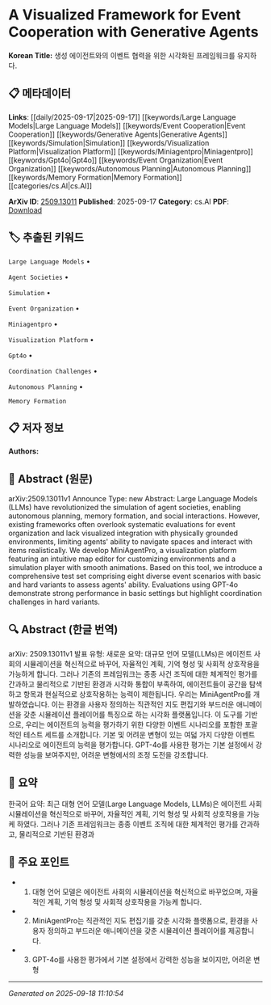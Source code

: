 
# A Visualized Framework for Event Cooperation with Generative Agents

**Korean Title:** 생성 에이전트와의 이벤트 협력을 위한 시각화된 프레임워크를 유지하다.

## 📋 메타데이터

**Links**: [[daily/2025-09-17|2025-09-17]] [[keywords/Large Language Models|Large Language Models]] [[keywords/Event Cooperation|Event Cooperation]] [[keywords/Generative Agents|Generative Agents]] [[keywords/Simulation|Simulation]] [[keywords/Visualization Platform|Visualization Platform]] [[keywords/Miniagentpro|Miniagentpro]] [[keywords/Gpt4o|Gpt4o]] [[keywords/Event Organization|Event Organization]] [[keywords/Autonomous Planning|Autonomous Planning]] [[keywords/Memory Formation|Memory Formation]] [[categories/cs.AI|cs.AI]]

**ArXiv ID**: [2509.13011](https://arxiv.org/abs/2509.13011)
**Published**: 2025-09-17
**Category**: cs.AI
**PDF**: [Download](https://arxiv.org/pdf/2509.13011.pdf)


## 🏷️ 추출된 키워드



`Large Language Models` • 

`Agent Societies` • 

`Simulation` • 

`Event Organization` • 

`Miniagentpro` • 

`Visualization Platform` • 

`Gpt4o` • 

`Coordination Challenges` • 

`Autonomous Planning` • 

`Memory Formation`



## 📋 저자 정보

**Authors:** 

## 📄 Abstract (원문)

arXiv:2509.13011v1 Announce Type: new 
Abstract: Large Language Models (LLMs) have revolutionized the simulation of agent societies, enabling autonomous planning, memory formation, and social interactions. However, existing frameworks often overlook systematic evaluations for event organization and lack visualized integration with physically grounded environments, limiting agents' ability to navigate spaces and interact with items realistically. We develop MiniAgentPro, a visualization platform featuring an intuitive map editor for customizing environments and a simulation player with smooth animations. Based on this tool, we introduce a comprehensive test set comprising eight diverse event scenarios with basic and hard variants to assess agents' ability. Evaluations using GPT-4o demonstrate strong performance in basic settings but highlight coordination challenges in hard variants.

## 🔍 Abstract (한글 번역)

arXiv: 2509.13011v1 발표 유형: 새로운
요약: 대규모 언어 모델(LLMs)은 에이전트 사회의 시뮬레이션을 혁신적으로 바꾸어, 자율적인 계획, 기억 형성 및 사회적 상호작용을 가능하게 합니다. 그러나 기존의 프레임워크는 종종 사건 조직에 대한 체계적인 평가를 간과하고 물리적으로 기반된 환경과 시각화 통합이 부족하여, 에이전트들이 공간을 탐색하고 항목과 현실적으로 상호작용하는 능력이 제한됩니다. 우리는 MiniAgentPro를 개발하였습니다. 이는 환경을 사용자 정의하는 직관적인 지도 편집기와 부드러운 애니메이션을 갖춘 시뮬레이션 플레이어를 특징으로 하는 시각화 플랫폼입니다. 이 도구를 기반으로, 우리는 에이전트의 능력을 평가하기 위한 다양한 이벤트 시나리오를 포함한 포괄적인 테스트 세트를 소개합니다. 기본 및 어려운 변형이 있는 여덟 가지 다양한 이벤트 시나리오로 에이전트의 능력을 평가합니다. GPT-4o를 사용한 평가는 기본 설정에서 강력한 성능을 보여주지만, 어려운 변형에서의 조정 도전을 강조합니다.

## 📝 요약

한국어 요약:
최근 대형 언어 모델(Large Language Models, LLMs)은 에이전트 사회 시뮬레이션을 혁신적으로 바꾸어, 자율적인 계획, 기억 형성 및 사회적 상호작용을 가능케 하였다. 그러나 기존 프레임워크는 종종 이벤트 조직에 대한 체계적인 평가를 간과하고, 물리적으로 기반된 환경과

## 🎯 주요 포인트


- 1. 대형 언어 모델은 에이전트 사회의 시뮬레이션을 혁신적으로 바꾸었으며, 자율적인 계획, 기억 형성 및 사회적 상호작용을 가능케 합니다.

- 2. MiniAgentPro는 직관적인 지도 편집기를 갖춘 시각화 플랫폼으로, 환경을 사용자 정의하고 부드러운 애니메이션을 갖춘 시뮬레이션 플레이어를 제공합니다.

- 3. GPT-4o를 사용한 평가에서 기본 설정에서 강력한 성능을 보이지만, 어려운 변형


---

*Generated on 2025-09-18 11:10:54*